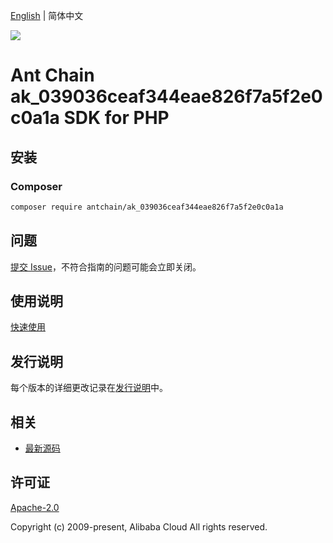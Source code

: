 [English](README.md) | 简体中文

![](https://aliyunsdk-pages.alicdn.com/icons/AlibabaCloud.svg)

# Ant Chain ak_039036ceaf344eae826f7a5f2e0c0a1a SDK for PHP

## 安装

### Composer

```bash
composer require antchain/ak_039036ceaf344eae826f7a5f2e0c0a1a
```

## 问题

[提交 Issue](https://github.com/alipay/antchain-openapi-prod-sdk/issues/new)，不符合指南的问题可能会立即关闭。

## 使用说明

[快速使用](https://github.com/alipay/antchain-openapi-prod-sdk)

## 发行说明

每个版本的详细更改记录在[发行说明](./ChangeLog.txt)中。

## 相关

* [最新源码](https://github.com/antchain-openapi-sdk-php)

## 许可证

[Apache-2.0](http://www.apache.org/licenses/LICENSE-2.0)

Copyright (c) 2009-present, Alibaba Cloud All rights reserved.
